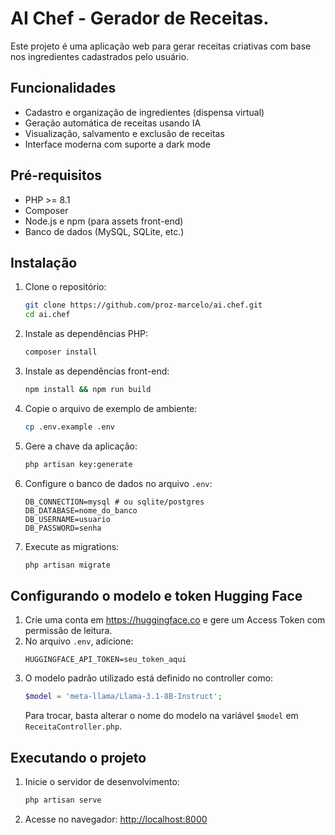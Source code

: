 
# AI Chef - Gerador de Receitas.

Este projeto é uma aplicação web para gerar receitas criativas com base nos ingredientes cadastrados pelo usuário.

## Funcionalidades

- Cadastro e organização de ingredientes (dispensa virtual)
- Geração automática de receitas usando IA
- Visualização, salvamento e exclusão de receitas
- Interface moderna com suporte a dark mode

## Pré-requisitos

- PHP >= 8.1
- Composer
- Node.js e npm (para assets front-end)
- Banco de dados (MySQL, SQLite, etc.)

## Instalação

1. Clone o repositório:
	```bash
	git clone https://github.com/proz-marcelo/ai.chef.git
	cd ai.chef
	```
2. Instale as dependências PHP:
	```bash
	composer install
	```
3. Instale as dependências front-end:
	```bash
	npm install && npm run build
	```
4. Copie o arquivo de exemplo de ambiente:
	```bash
	cp .env.example .env
	```
5. Gere a chave da aplicação:
	```bash
	php artisan key:generate
	```
6. Configure o banco de dados no arquivo `.env`:
	```env
	DB_CONNECTION=mysql # ou sqlite/postgres
	DB_DATABASE=nome_do_banco
	DB_USERNAME=usuario
	DB_PASSWORD=senha
	```
7. Execute as migrations:
	```bash
	php artisan migrate
	```

## Configurando o modelo e token Hugging Face

1. Crie uma conta em https://huggingface.co e gere um Access Token com permissão de leitura.
2. No arquivo `.env`, adicione:
	```env
	HUGGINGFACE_API_TOKEN=seu_token_aqui
	```
3. O modelo padrão utilizado está definido no controller como:
	```php
	$model = 'meta-llama/Llama-3.1-8B-Instruct';
	```
	Para trocar, basta alterar o nome do modelo na variável `$model` em `ReceitaController.php`.

## Executando o projeto

1. Inicie o servidor de desenvolvimento:
	```bash
	php artisan serve
	```
2. Acesse no navegador: [http://localhost:8000](http://localhost:8000)
